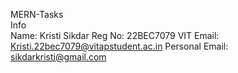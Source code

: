 MERN-Tasks                                                                                                                  
Info                                                                                              
Name: Kristi Sikdar
Reg No: 22BEC7079
VIT Email: Kristi.22bec7079@vitapstudent.ac.in
Personal Email: sikdarkristi@gmail.com
